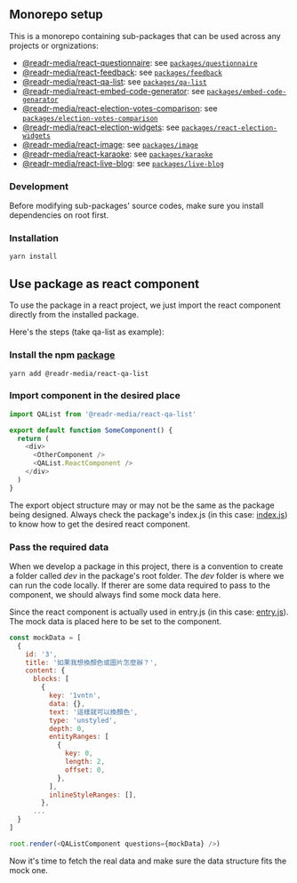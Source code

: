 ## Monorepo setup

This is a monorepo containing sub-packages that can be used across any projects or orgnizations:

- [@readr-media/react-questionnaire](https://www.npmjs.com/package/@readr-media/react-questionnaire): see [`packages/questionnaire`](./packages/questionnaire)
- [@readr-media/react-feedback](https://www.npmjs.com/package/@readr-media/react-feedback): see [`packages/feedback`](./packages/feedback)
- [@readr-media/react-qa-list](https://www.npmjs.com/package/@readr-media/react-qa-list): see [`packages/qa-list`](./packages/qa-list)
- [@readr-media/react-embed-code-generator](https://www.npmjs.com/package/@readr-media/react-embed-code-generator): see [`packages/embed-code-genarator`](./packages/embed-code-generator)
- [@readr-media/react-election-votes-comparison](https://www.npmjs.com/package/@readr-media/react-election-votes-comparison): see [`packages/election-votes-comparison`](./packages/embed-code-generator)
- [@readr-media/react-election-widgets](https://www.npmjs.com/package/@readr-media/react-election-widgets): see [`packages/react-election-widgets`](./packages/election-widgets)
- [@readr-media/react-image](https://www.npmjs.com/package/@readr-media/react-image): see [`packages/image`](./packages/image)
- [@readr-media/react-karaoke](https://www.npmjs.com/package/@readr-media/react-karaoke): see [`packages/karaoke`](./packages/karaoke)
- [@readr-media/react-live-blog](https://www.npmjs.com/package/@readr-media/react-live-blog): see [`packages/live-blog`](./packages/live-blog)

### Development

Before modifying sub-packages' source codes, make sure you install dependencies on root first.

### Installation

`yarn install`

## Use package as react component

To use the package in a react project, we just import the react component directly from the installed package.

Here's the steps (take qa-list as example):

### Install the npm [package](https://www.npmjs.com/package/@readr-media/react-qa-list)

`yarn add @readr-media/react-qa-list`

### Import component in the desired place

```javascript
import QAList from '@readr-media/react-qa-list'

export default function SomeComponent() {
  return (
    <div>
      <OtherComponent />
      <QAList.ReactComponent />
    </div>
  )
}
```

The export object structure may or may not be the same as the package being designed.
Always check the package's index.js (in this case: [index.js](https://github.com/readr-media/react/blob/main/packages/qa-list/src/index.js)) to know how to get the desired react component.

### Pass the required data

When we develop a package in this project, there is a convention to create a folder called _dev_ in the package's root folder.
The _dev_ folder is where we can run the code locally.
If therer are some data required to pass to the component, we should always find some mock data here.

Since the react component is actually used in entry.js (in this case: [entry.js](https://github.com/readr-media/react/blob/main/packages/qa-list/dev/entry.js)). The mock data is placed here to be set to the component.

```javascript
const mockData = [
  {
    id: '3',
    title: '如果我想換顏色或圖片怎麼辦？',
    content: {
      blocks: [
        {
          key: '1vntn',
          data: {},
          text: '這樣就可以換顏色',
          type: 'unstyled',
          depth: 0,
          entityRanges: [
            {
              key: 0,
              length: 2,
              offset: 0,
            },
          ],
          inlineStyleRanges: [],
        },
      ...
  }
]

root.render(<QAListComponent questions={mockData} />)
```

Now it's time to fetch the real data and make sure the data structure fits the mock one.

